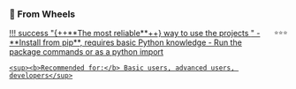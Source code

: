 
### 🧀 From Wheels

<div class="hover-pop" markdown>
<a href="site:/get/wheels">
!!! success "{++**The most reliable**++} way to use the projects <span style="float: right;"><small>⭐️⭐️⭐️</small></span>"
    - **Install from pip**, requires basic Python knowledge
    - Run the package commands or as a python import

    <sup><b>Recommended for:</b> Basic users, advanced users, developers</sup>
</a></div>